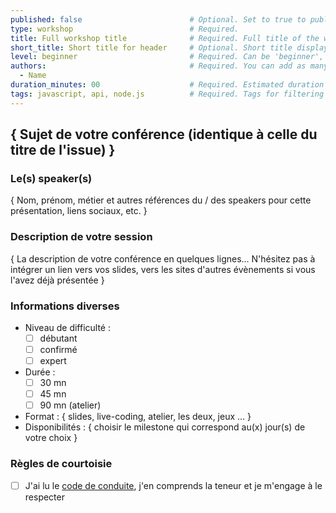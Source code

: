 ```yaml
---
published: false                        # Optional. Set to true to publish the workshop (default: false)
type: workshop                          # Required.
title: Full workshop title              # Required. Full title of the workshop
short_title: Short title for header     # Optional. Short title displayed in the header
level: beginner                         # Required. Can be 'beginner', 'intermediate' or 'advanced'
authors:                                # Required. You can add as many authors as needed      
  - Name
duration_minutes: 00                    # Required. Estimated duration in minutes
tags: javascript, api, node.js          # Required. Tags for filtering and searching
---
```


## { Sujet de votre conférence (identique à celle du titre de l'issue) }

### Le(s) speaker(s)

{ Nom, prénom, métier et autres références du / des speakers pour cette présentation, liens sociaux, etc. }

### Description de votre session

{ La description de votre conférence en quelques lignes... 
N'hésitez pas à intégrer un lien vers vos slides, vers les sites d'autres évènements si vous l'avez déjà présentée }

### Informations diverses

* Niveau de difficulté :  
    -   [ ] débutant
    -   [ ] confirmé
    -   [ ] expert
* Durée : 
    -   [ ] 30 mn
    -   [ ] 45 mn
    -   [ ] 90 mn (atelier)
* Format : { slides, live-coding, atelier, les deux, jeux ...  }
* Disponibilités : { choisir le milestone qui correspond au(x) jour(s) de votre choix }

### Règles de courtoisie

- [ ] J'ai lu le [code de conduite](https://fr.confcodeofconduct.com/), j'en comprends la teneur et je m'engage à le respecter
